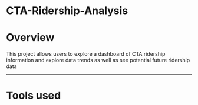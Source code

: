 # CTA-Ridership-Analysis
# Overview
This project allows users to explore a dashboard of CTA ridership information and explore data trends as well as see potential future ridership data

---

# Tools used

